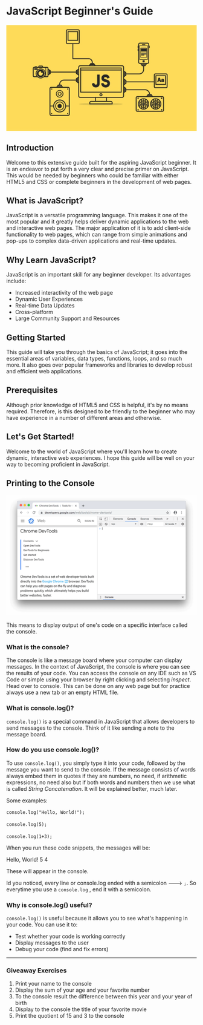 # JavaScript Beginner's Guide

![JS image](Screenshot_20250120-055547_1.png)

## Introduction

Welcome to this extensive guide built for the aspiring JavaScript beginner. It is an endeavor to put forth a very clear and precise primer on JavaScript. This would be needed by beginners who could be familiar with either HTML5 and CSS or complete beginners in the development of web pages.

## What is JavaScript?
JavaScript is a versatile programming language. This makes it one of the most popular and it greatly helps deliver dynamic applications to the web and interactive web pages. The major application of it is to add client-side functionality to web pages, which can range from simple animations and pop-ups to complex data-driven applications and real-time updates.

## Why Learn JavaScript?
JavaScript is an important skill for any beginner developer. Its advantages include:

- Increased interactivity of the web page
- Dynamic User Experiences
- Real-time Data Updates
- Cross-platform
- Large Community Support and Resources

## Getting Started
This guide will take you through the basics of JavaScript; it goes into the essential areas of variables, data types, functions, loops, and so much more. It also goes over popular frameworks and libraries to develop robust and efficient web applications.

## Prerequisites
Although prior knowledge of HTML5 and CSS is helpful, it's by no means required. Therefore, is this designed to be friendly to the beginner who may have experience in a number of different areas and otherwise. 

## Let's Get Started!
Welcome to the world of JavaScript where you'll learn how to create dynamic, interactive web experiences. I hope this guide will be well on your way to becoming proficient in JavaScript.

## Printing to the Console

![the console on chrome browser](the-console-panel-next-t-9c932aff8f795.png)

This means to display output of one's code on a specific interface called the console. 

### What is the console?
The console is like a message board where your computer can display messages. In the context of JavaScript, the console is where you can see the results of your code. You can access the console on any IDE such as VS Code or simple using your browser by right clicking and selecting *inspect*. Head over to console. This can be done on any web page but for practice always use a new tab or an empty HTML file. 

### What is console.log()?
`console.log()` is a special command in JavaScript that allows developers to send messages to the console. Think of it like sending a note to the message board.

### How do you use console.log()?
To use `console.log()`, you simply type it into your code, followed by the message you want to send to the console. If the message consists of words always embed them in quotes if they are numbers, no need, if arithmetic expressions, no need also but if both words and numbers then we use what is called *String Concatenation*. It will be explained better, much later. 

Some examples:
```
console.log("Hello, World!");

console.log(5);

console.log(1+3);
```

When you run these code snippets, the messages will be:

Hello, World!
5
4

These will appear in the console.

Id you noticed, every line or console.log ended with a semicolon ---> `;`. So everytime you use a `console.log` , end it with a semicolon. 

### Why is console.log() useful?
`console.log()` is useful because it allows you to see what's happening in your code. You can use it to:

- Test whether your code is working correctly
- Display messages to the user
- Debug your code (find and fix errors)
_________

### Giveaway Exercises

1. Print your name to the console
2. Display the sum of your age and your favorite number
3. To the console result the difference between this year and your year of birth
4. Display to the console the title of your favorite movie
5. Print the quotient of 15 and 3 to the console  


